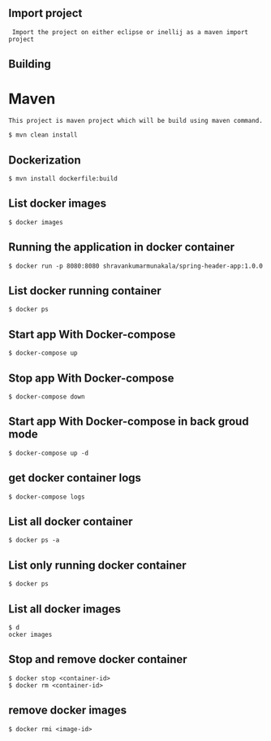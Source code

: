 ## Import project

```
 Import the project on either eclipse or inellij as a maven import project
```

## Building

# Maven

``` 
This project is maven project which will be build using maven command.
```
```
$ mvn clean install
```  

## Dockerization

```  
$ mvn install dockerfile:build
```

## List docker images

```
$ docker images
```

## Running the application in docker container

```
$ docker run -p 8080:8080 shravankumarmunakala/spring-header-app:1.0.0
```

## List docker running container

``` 
$ docker ps
```

## Start app With Docker-compose

``` 
$ docker-compose up
```

## Stop app With Docker-compose

```
$ docker-compose down
```

## Start app With Docker-compose in back groud mode

```
$ docker-compose up -d
```
## get docker container logs

```
$ docker-compose logs
```

## List all docker container

```
$ docker ps -a
```

## List only running docker container

```
$ docker ps
```

## List all docker images

```
$ d
ocker images
```
## Stop and remove docker container

```
$ docker stop <container-id>
$ docker rm <container-id>
```

## remove docker images

```
$ docker rmi <image-id>
```